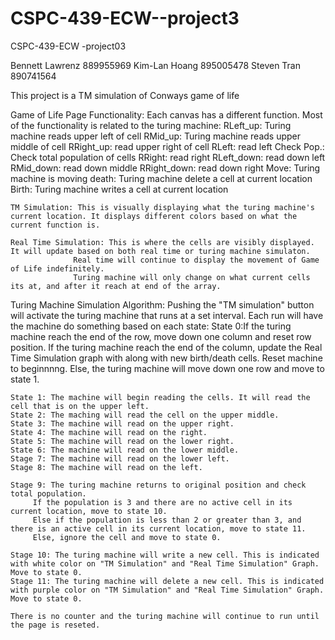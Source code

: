 # CSPC-439-ECW--project3
CSPC-439-ECW -project03

Bennett Lawrenz 889955969
Kim-Lan Hoang 895005478
Steven Tran 890741564



This project is a TM simulation of Conways game of life

Game of Life Page Functionality:
	Each canvas has a different function. Most of the functionality is related to the turing machine:
	RLeft_up: Turing machine reads upper left of cell
	RMid_up: Turing machine reads upper middle of cell
	RRight_up: read upper right of cell
	RLeft: read left
	Check Pop.: Check total population of cells
	RRight: read right
	RLeft_down: read down left
	RMid_down: read down middle
	RRight_down: read down right
	Move: Turing machine is moving
	death: Turing machine delete a cell at current location
	Birth: Turing machine writes a cell at current location
	
	TM Simulation: This is visually displaying what the turing machine's current location. It displays different colors based on what the current function is.

	Real Time Simulation: This is where the cells are visibly displayed. It will update based on both real time or turing machine simulaton.
			      Real time will continue to display the movement of Game of Life indefinitely.
			      Turing machine will only change on what current cells its at, and after it reach at end of the array.
	

Turing Machine Simulation Algorithm:
	Pushing the "TM simulation" button will activate the turing machine that runs at a set interval. Each run will have the machine do something based on each state:
	State 0:If the turing machine reach the end of the row, move down one column and reset row position.
		If the turing machine reach the end of the column, update the Real Time Simulation graph with along with new birth/death cells. Reset machine to beginnnng.
		Else, the turing machine will move down one row and move to state 1.
	
	State 1: The machine will begin reading the cells. It will read the cell that is on the upper left.
	State 2: The maching will read the cell on the upper middle.
	State 3: The machine will read on the upper right.
	State 4: The machine will read on the right.
	State 5: The machine will read on the lower right.
	State 6: The machine will read on the lower middle.
	Stage 7: The machine will read on the lower left.
	Stage 8: The machine will read on the left.
	
	Stage 9: The turing machine returns to original position and check total population.
		 If the population is 3 and there are no active cell in its current location, move to state 10.
		 Else if the population is less than 2 or greater than 3, and there is an active cell in its current location, move to state 11.
		 Else, ignore the cell and move to state 0.
	
	Stage 10: The turing machine will write a new cell. This is indicated with white color on "TM Simulation" and "Real Time Simulation" Graph. Move to state 0.
	Stage 11: The turing machine will delete a new cell. This is indicated with purple color on "TM Simulation" and "Real Time Simulation" Graph. Move to state 0.

	There is no counter and the turing machine will continue to run until the page is reseted. 